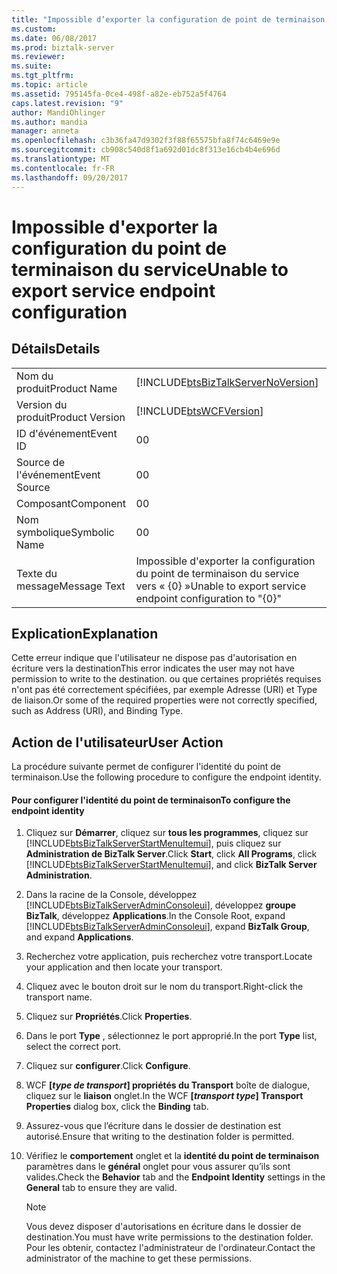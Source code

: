 ```yaml
---
title: "Impossible d’exporter la configuration de point de terminaison de service | Documents Microsoft"
ms.custom: 
ms.date: 06/08/2017
ms.prod: biztalk-server
ms.reviewer: 
ms.suite: 
ms.tgt_pltfrm: 
ms.topic: article
ms.assetid: 795145fa-0ce4-498f-a82e-eb752a5f4764
caps.latest.revision: "9"
author: MandiOhlinger
ms.author: mandia
manager: anneta
ms.openlocfilehash: c3b36fa47d9302f3f88f65575bfa8f74c6469e9e
ms.sourcegitcommit: cb908c540d8f1a692d01dc8f313e16cb4b4e696d
ms.translationtype: MT
ms.contentlocale: fr-FR
ms.lasthandoff: 09/20/2017
---
```

# <a name="unable-to-export-service-endpoint-configuration"></a><span data-ttu-id="bf550-102">Impossible d'exporter la configuration du point de terminaison du service</span><span class="sxs-lookup"><span data-stu-id="bf550-102">Unable to export service endpoint configuration</span></span>
## <a name="details"></a><span data-ttu-id="bf550-103">Détails</span><span class="sxs-lookup"><span data-stu-id="bf550-103">Details</span></span>  
  
|||  
|-|-|  
|<span data-ttu-id="bf550-104">Nom du produit</span><span class="sxs-lookup"><span data-stu-id="bf550-104">Product Name</span></span>|[!INCLUDE[btsBizTalkServerNoVersion](../includes/btsbiztalkservernoversion-md.md)]|  
|<span data-ttu-id="bf550-105">Version du produit</span><span class="sxs-lookup"><span data-stu-id="bf550-105">Product Version</span></span>|[!INCLUDE[btsWCFVersion](../includes/btswcfversion-md.md)]|  
|<span data-ttu-id="bf550-106">ID d'événement</span><span class="sxs-lookup"><span data-stu-id="bf550-106">Event ID</span></span>|<span data-ttu-id="bf550-107">0</span><span class="sxs-lookup"><span data-stu-id="bf550-107">0</span></span>|  
|<span data-ttu-id="bf550-108">Source de l'événement</span><span class="sxs-lookup"><span data-stu-id="bf550-108">Event Source</span></span>|<span data-ttu-id="bf550-109">0</span><span class="sxs-lookup"><span data-stu-id="bf550-109">0</span></span>|  
|<span data-ttu-id="bf550-110">Composant</span><span class="sxs-lookup"><span data-stu-id="bf550-110">Component</span></span>|<span data-ttu-id="bf550-111">0</span><span class="sxs-lookup"><span data-stu-id="bf550-111">0</span></span>|  
|<span data-ttu-id="bf550-112">Nom symbolique</span><span class="sxs-lookup"><span data-stu-id="bf550-112">Symbolic Name</span></span>|<span data-ttu-id="bf550-113">0</span><span class="sxs-lookup"><span data-stu-id="bf550-113">0</span></span>|  
|<span data-ttu-id="bf550-114">Texte du message</span><span class="sxs-lookup"><span data-stu-id="bf550-114">Message Text</span></span>|<span data-ttu-id="bf550-115">Impossible d'exporter la configuration du point de terminaison du service vers « {0} »</span><span class="sxs-lookup"><span data-stu-id="bf550-115">Unable to export service endpoint configuration to "{0}"</span></span>|  
  
## <a name="explanation"></a><span data-ttu-id="bf550-116">Explication</span><span class="sxs-lookup"><span data-stu-id="bf550-116">Explanation</span></span>  
 <span data-ttu-id="bf550-117">Cette erreur indique que l'utilisateur ne dispose pas d'autorisation en écriture vers la destination</span><span class="sxs-lookup"><span data-stu-id="bf550-117">This error indicates the user may not have permission to write to the destination.</span></span> <span data-ttu-id="bf550-118">ou que certaines propriétés requises n'ont pas été correctement spécifiées, par exemple Adresse (URI) et Type de liaison.</span><span class="sxs-lookup"><span data-stu-id="bf550-118">Or some of the required properties were not correctly specified, such as Address (URI), and Binding Type.</span></span>  
  
## <a name="user-action"></a><span data-ttu-id="bf550-119">Action de l'utilisateur</span><span class="sxs-lookup"><span data-stu-id="bf550-119">User Action</span></span>  
 <span data-ttu-id="bf550-120">La procédure suivante permet de configurer l'identité du point de terminaison.</span><span class="sxs-lookup"><span data-stu-id="bf550-120">Use the following procedure to configure the endpoint identity.</span></span>  
  
#### <a name="to-configure-the-endpoint-identity"></a><span data-ttu-id="bf550-121">Pour configurer l'identité du point de terminaison</span><span class="sxs-lookup"><span data-stu-id="bf550-121">To configure the endpoint identity</span></span>  
  
1.  <span data-ttu-id="bf550-122">Cliquez sur **Démarrer**, cliquez sur **tous les programmes**, cliquez sur [!INCLUDE[btsBizTalkServerStartMenuItemui](../includes/btsbiztalkserverstartmenuitemui-md.md)], puis cliquez sur **Administration de BizTalk Server**.</span><span class="sxs-lookup"><span data-stu-id="bf550-122">Click **Start**, click **All Programs**, click [!INCLUDE[btsBizTalkServerStartMenuItemui](../includes/btsbiztalkserverstartmenuitemui-md.md)], and click **BizTalk Server Administration**.</span></span>  
  
2.  <span data-ttu-id="bf550-123">Dans la racine de la Console, développez [!INCLUDE[btsBizTalkServerAdminConsoleui](../includes/btsbiztalkserveradminconsoleui-md.md)], développez **groupe BizTalk**, développez **Applications**.</span><span class="sxs-lookup"><span data-stu-id="bf550-123">In the Console Root, expand [!INCLUDE[btsBizTalkServerAdminConsoleui](../includes/btsbiztalkserveradminconsoleui-md.md)], expand **BizTalk Group**, and expand  **Applications**.</span></span>  
  
3.  <span data-ttu-id="bf550-124">Recherchez votre application, puis recherchez votre transport.</span><span class="sxs-lookup"><span data-stu-id="bf550-124">Locate your application and then locate your transport.</span></span>  
  
4.  <span data-ttu-id="bf550-125">Cliquez avec le bouton droit sur le nom du transport.</span><span class="sxs-lookup"><span data-stu-id="bf550-125">Right-click the transport name.</span></span>  
  
5.  <span data-ttu-id="bf550-126">Cliquez sur **Propriétés**.</span><span class="sxs-lookup"><span data-stu-id="bf550-126">Click **Properties**.</span></span>  
  
6.  <span data-ttu-id="bf550-127">Dans le port **Type** , sélectionnez le port approprié.</span><span class="sxs-lookup"><span data-stu-id="bf550-127">In the port **Type** list, select the correct port.</span></span>  
  
7.  <span data-ttu-id="bf550-128">Cliquez sur **configurer**.</span><span class="sxs-lookup"><span data-stu-id="bf550-128">Click **Configure**.</span></span>  
  
8.  <span data-ttu-id="bf550-129">WCF **[***type de transport***] propriétés du Transport** boîte de dialogue, cliquez sur le **liaison** onglet.</span><span class="sxs-lookup"><span data-stu-id="bf550-129">In the WCF **[***transport type***] Transport Properties** dialog box, click the **Binding** tab.</span></span>  
  
9. <span data-ttu-id="bf550-130">Assurez-vous que l’écriture dans le dossier de destination est autorisé.</span><span class="sxs-lookup"><span data-stu-id="bf550-130">Ensure that writing to the destination folder is permitted.</span></span>  
  
10. <span data-ttu-id="bf550-131">Vérifiez le **comportement** onglet et la **identité du point de terminaison** paramètres dans le **général** onglet pour vous assurer qu’ils sont valides.</span><span class="sxs-lookup"><span data-stu-id="bf550-131">Check the **Behavior** tab and the **Endpoint Identity** settings in the **General** tab to ensure they are valid.</span></span>  
  
    > [!NOTE]
    >  <span data-ttu-id="bf550-132">Vous devez disposer d'autorisations en écriture dans le dossier de destination.</span><span class="sxs-lookup"><span data-stu-id="bf550-132">You must have write permissions to the destination folder.</span></span> <span data-ttu-id="bf550-133">Pour les obtenir, contactez l'administrateur de l'ordinateur.</span><span class="sxs-lookup"><span data-stu-id="bf550-133">Contact the administrator of the machine to get these permissions.</span></span>